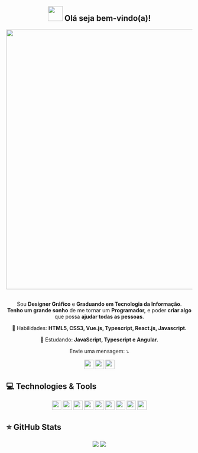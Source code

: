 <span align="center">

## <img src="https://i.imgur.com/0hdZ65D.gif" width="40px"> Olá seja bem-vindo(a)!</h2>

</span>

<div align="center">

<img src="https://www.mygo.ge/uploads/blog/1584023795.jpg" width="700px" />

</div>


<br>
<p align="center">
  Sou <strong>Designer Gráfico</strong> e <strong>Graduando em Tecnologia da Informação</strong>.<br />
<strong>Tenho um grande sonho</strong> de me tornar um <strong>Programador,</strong>
e poder <strong>criar algo</strong> que possa <strong>ajudar todas as pessoas</strong>.
</p>

<p align="center">
  💼 Habilidades: <strong>HTML5, CSS3, Vue.js, Typescript, React.js, Javascript.</strong>
</p>

<p align="center">
  🚀  Estudando: <strong>JavaScript, Typescript e Angular.</strong>
</p>

<p align="center">
   Envie uma mensagem: ⤵️
</p>

<p align="center">
  <a href="https://www.instagram.com/otavio_martins281/" alt="Instagram">
  <img src="https://img.shields.io/badge/-Instagram-DF0174?style=flat-square&logo=instagram&logoColor=white&link=https:https://www.instagram.com/otavio_martins281/" height="25"/></a>
  
  <a href="https://www.linkedin.com/in/ot%C3%A1vio-martins-45b0b625b/" alt="Linkedin">
  <img src="https://img.shields.io/badge/-Linkedin-0e76a8?style=flat-square&logo=Linkedin&logoColor=white&link=https:https://www.linkedin.com/in/ot%C3%A1vio-martins-45b0b625b/" height="25" /></a>
  
  <a href="otaviomartinsluis281@gmail.com" target="_blank" alt="Instagram">
  <img src="https://img.shields.io/badge/Gmail-D14836?style=for-the-badge&logo=gmail&logoColor=white" height="25"/></a>
</p>  

## 💻 Technologies & Tools

<p align="center">
  
 
 <img src="https://img.shields.io/badge/-Javascript-%23F7DF1E?style=flat-square&logo=javascript&logoColor=black" height="25"/>
 <img src="https://img.shields.io/badge/-Typecript-%23007ACC?style=flat-square&logo=typescript&logoColor=white" height="25"/>
 <img src="https://img.shields.io/badge/-Angular-%23DD0031?style=flat-square&logo=angular&logoColor=white" height="25"/>
 <img src="https://img.shields.io/badge/html5-%23E34F26.svg?style=for-the-badge&logo=html5&logoColor=white" height="25"/>
 <img src="https://img.shields.io/badge/css3-%231572B6.svg?style=for-the-badge&logo=css3&logoColor=white" height="25"/>
 <img src="https://img.shields.io/badge/-Bootstrap-%23563D7C.svg?style=flat-square&logo=bootstrap&logoColor=white" height="25"/>
 <img src="https://img.shields.io/badge/git-%23F05033.svg?style=for-the-badge&logo=git&logoColor=white" height="25" />
 <img src="https://img.shields.io/badge/bootstrap-%23563D7C.svg?style=for-the-badge&logo=bootstrap&logoColor=white" height="25" />
 <img src="https://img.shields.io/badge/react-%2320232a.svg?style=for-the-badge&logo=react&logoColor=%2361DAFB" height="25" />

</p>

## ⭐ GitHub Stats

<p align = "center">
  <img src = "https://github-readme-stats.vercel.app/api?username=OtavioMartins08&show_icons=true&theme=tokyonight&line_height=27">
  <img src = "https://github-readme-stats.vercel.app/api/top-langs/?username=OtavioMartins08&hide=css,html&theme=tokyonight">
</p>
